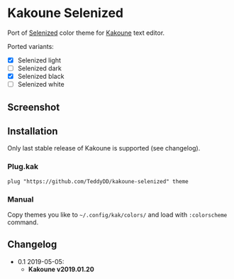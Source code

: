 # Kakoune Selenized

Port of [Selenized] color theme for [Kakoune] text editor.

Ported variants:

- [x] Selenized light
- [ ] Selenized dark
- [x] Selenized black
- [ ] Selenized white

## Screenshot

## Installation

Only last stable release of Kakoune is supported (see changelog).

### Plug.kak

```kak
plug "https://github.com/TeddyDD/kakoune-selenized" theme
```

### Manual

Copy themes you like to `~/.config/kak/colors/` and load with `:colorscheme`
command.

## Changelog

- 0.1 2019-05-05:
    - **Kakoune v2019.01.20**


[Selenized]: https://github.com/jan-warchol/selenized
[Kakoune]: http://kakoune.org/
